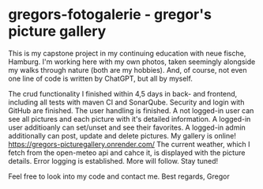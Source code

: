 ﻿# gregors-fotogalerie - gregor's picture gallery

 This is my capstone project in my continuing education with neue fische, Hamburg.
 I'm working here with my own photos, taken seemingly alongside my walks through nature (both are my hobbies).
 And, of course, not even one line of code is written by ChatGPT, but all by myself. 

 The crud functionality I finished within 4,5 days in back- and frontend, including all tests with maven CI and SonarQube.
 Security and login with GitHub are finished. The user handling is finished. A not logged-in user can see all pictures and each picture with it's detailed information. A logged-in user additioanly can set/unset and see their favorites. A logged-in admin additionally can post, update and delete pictures.
My gallery is online! https://gregors-picturegallery.onrender.com/ The current weather, which I fetch from the open-meteo api and cahce it, is displayed with the picture details. Error logging is established.
 More will follow. Stay tuned!

 Feel free to look into my code and contact me.
 Best regards, Gregor
